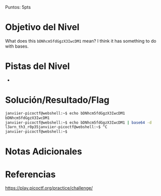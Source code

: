 Puntos: 5pts
# Objetivo del Nivel

What does this `bDNhcm5fdGgzX3IwcDM1` mean? I think it has something to do with bases.
# Pistas del Nivel
- 
# Solución/Resultado/Flag

```bash
janviier-picoctf@webshell:~$ echo bDNhcm5fdGgzX3IwcDM1
bDNhcm5fdGgzX3IwcDM1
janviier-picoctf@webshell:~$ echo bDNhcm5fdGgzX3IwcDM1 | base64 -d
l3arn_th3_r0p35janviier-picoctf@webshell:~$ ^C
janviier-picoctf@webshell:~$ 


```
# Notas Adicionales
# Referencias

https://play.picoctf.org/practice/challenge/